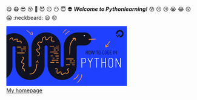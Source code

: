 :yum:
:mask:
:sunglasses:
:dizzy_face:
:imp:
:smiling_imp:
:neutral_face:
:no_mouth:
:innocent:
:alien:
***Welcome to Pythonlearning!***
:cold_sweat:
:persevere:
:cry:
:sob:
:joy:
:astonished:
:scream:
:neckbeard:
:tired_face:
:angry:

![Pythonlearning](snake.png)\
[My homepage]( https://b97390022.github.io/Pythonlearning/)
